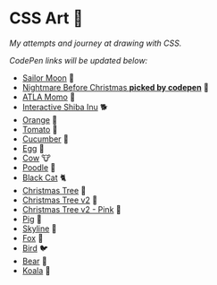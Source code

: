 # CSS Art 🎨 #

*My attempts and journey at drawing with CSS.*

*CodePen links will be updated below:*

* [Sailor Moon](https://codepen.io/aradevich/pen/mdrqVbL) 🌙
* [Nightmare Before Christmas **picked by codepen**](https://codepen.io/aradevich/pen/jOMLeVY) 🎄
* [ATLA Momo](https://codepen.io/aradevich/pen/vYXJywm) 🐒
* [Interactive Shiba Inu](https://codepen.io/aradevich/pen/YzGQoxe) 🐕
* [Orange](https://codepen.io/aradevich/pen/LYRLQxV) 🍊
* [Tomato](https://codepen.io/aradevich/pen/oNzwXzb) 🍅
* [Cucumber](https://codepen.io/aradevich/pen/zYKwPyR) 🥒
* [Egg](https://codepen.io/aradevich/pen/zYKwPyR) 🥚
* [Cow](https://codepen.io/aradevich/pen/JjRbWyK) 🐮
* [Poodle](https://codepen.io/aradevich/pen/yLaaxxy) 🐩
* [Black Cat](https://codepen.io/aradevich/pen/abmmzMy) 🐈
* [Christmas Tree](https://codepen.io/aradevich/pen/WNGQaVL) 🎄
* [Christmas Tree v2](https://codepen.io/aradevich/pen/KKgVLbB) 🎄
* [Christmas Tree v2 - Pink](https://codepen.io/aradevich/pen/GRjoyMb) 🎄
* [Pig](https://codepen.io/aradevich/pen/YzGyPWb) 🐷
* [Skyline](https://codepen.io/aradevich/pen/ExgaOKv) 🌃
* [Fox](https://codepen.io/aradevich/pen/NWRPLNj) 🦊
* [Bird](https://codepen.io/aradevich/pen/LYRELrM) 🐦
* [Bear](https://codepen.io/aradevich/pen/oNzNKWX) 🐻
* [Koala](https://codepen.io/aradevich/pen/bGwGPve) 🐨

